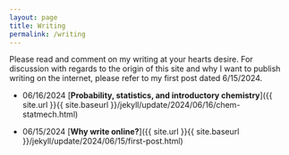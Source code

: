 ```yaml
---
layout: page
title: Writing
permalink: /writing
---
```

Please read and comment on my writing at your hearts desire. For discussion with regards to the origin of this site and why I want to publish writing on the internet, please refer to my first post dated 6/15/2024.

* 06/16/2024 [**Probability, statistics, and introductory chemistry**]({{ site.url }}{{ site.baseurl }}/jekyll/update/2024/06/16/chem-statmech.html)

* 06/15/2024 [**Why write online?**]({{ site.url }}{{ site.baseurl }}/jekyll/update/2024/06/15/first-post.html)